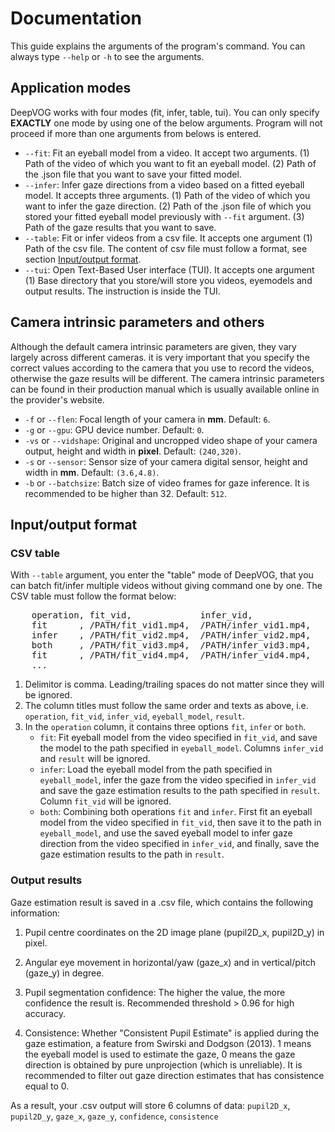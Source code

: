 # Documentation
This guide explains the arguments of the program's command. You can always type `--help` or `-h` to see the arguments.

## Application modes
DeepVOG works with four modes (fit, infer, table, tui). You can only specify **EXACTLY** one mode by using one of the below arguments. Program will not proceed if more than one arguments from belows is entered.

- `--fit`: Fit an eyeball model from a video. It accept two arguments. (1) Path of the video of which you want to fit an eyeball model. (2) Path of the .json file that you want to save your fitted model.
- `--infer`: Infer gaze directions from a video based on a fitted eyeball model. It accepts three arguments. (1) Path of the video of which you want to infer the gaze direction. (2) Path of the .json file of which you stored your fitted eyeball model previously with `--fit` argument. (3) Path of the gaze results that you want to save.
- `--table`: Fit or infer videos from a csv file. It accepts one argument (1) Path of the csv file. The content of csv file must follow a format, see section [Input/output format](#input/output-format).
- `--tui`: Open Text-Based User interface (TUI). It accepts one argument (1) Base directory that you store/will store you videos, eyemodels and output results. The instruction is inside the TUI.

## Camera intrinsic parameters and others
Although the default camera intrinsic parameters are given, they vary largely across different cameras. it is very important that you specify the correct values according to the camera that you use to record the videos, otherwise the gaze results will be different. The camera intrinsic parameters can be found in their production manual which is usually available online in the provider's website.

- `-f` or `--flen`: Focal length of your camera in **mm**. Default: `6`.
- `-g` or `--gpu`: GPU device number. Default: `0`.
- `-vs` or `--vidshape`: Original and uncropped video shape of your camera output, height and width in **pixel**. Default: `(240,320)`.
- `-s` or `--sensor`: Sensor size of your camera digital sensor, height and width in **mm**. Default: `(3.6,4.8)`. 
- `-b` or `--batchsize`: Batch size of video frames for gaze inference. It is recommended to be higher than 32. Default: `512`.

## Input/output format

### CSV table
With `--table` argument, you enter the "table" mode of DeepVOG, that you can batch fit/infer multiple videos without giving command one by one. The CSV table must follow the format below:

<pre>
    operation, fit_vid,             infer_vid,              eyeball_model,      result
    fit      , /PATH/fit_vid1.mp4,  /PATH/infer_vid1.mp4,   /PATH/model1.json,  /PATH/output_result1.csv
    infer    , /PATH/fit_vid2.mp4,  /PATH/infer_vid2.mp4,   /PATH/model2.json,  /PATH/output_result2.csv
    both     , /PATH/fit_vid3.mp4,  /PATH/infer_vid3.mp4,   /PATH/model3.json,  /PATH/output_result3.csv
    fit      , /PATH/fit_vid4.mp4,  /PATH/infer_vid4.mp4,   /PATH/model4.json,  /PATH/output_result4.csv
    ...
</pre>

1. Delimitor is comma. Leading/trailing spaces do not matter since they will be ignored.
2. The column titles must follow the same order and texts as above, i.e. `operation`, `fit_vid`, `infer_vid`, `eyeball_model`, `result`.
3. In the `operation` column, it contains three options `fit`, `infer` or `both`. 
   * `fit`:  Fit eyeball model from the video specified in `fit_vid`, and save the model to the path specified in `eyeball_model`. Columns `infer_vid` and `result` will be ignored.
   * `infer`: Load the eyeball model from the path specified in `eyeball_model`, infer the gaze from the video specified in `infer_vid` and save the gaze estimation results to the path specified in `result`. Column `fit_vid` will be ignored.
   * `both`: Combining both operations `fit` and `infer`. First fit an eyeball model from the video specified in `fit_vid`, then save it to the path in `eyeball_model`, and use the saved eyeball model to infer gaze direction from the video specified in `infer_vid`, and finally, save the gaze estimation results to the path in `result`.

### Output results
Gaze estimation result is saved in a .csv file, which contains the following information:

1. Pupil centre coordinates on the 2D image plane (pupil2D_x, pupil2D_y) in pixel.

2. Angular eye movement in horizontal/yaw (gaze_x) and in vertical/pitch (gaze_y) in degree.

3. Pupil segmentation confidence: The higher the value, the more confidence the result is. Recommended threshold > 0.96 for high accuracy.

4. Consistence: Whether "Consistent Pupil Estimate" is applied during the gaze estimation, a feature from Swirski and Dodgson (2013). 1 means the eyeball model is used to estimate the gaze, 0 means the gaze direction is obtained by pure unprojection (which is unreliable). It is recommended to filter out gaze direction estimates that has consistence equal to 0.

As a result, your .csv output will store 6 columns of data: `pupil2D_x`, `pupil2D_y`, `gaze_x`, `gaze_y`, `confidence`, `consistence`